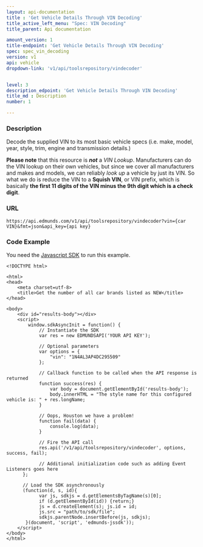 ```yaml
---
layout: api-documentation
title : 'Get Vehicle Details Through VIN Decoding'
title_active_left_menu: "Spec: VIN Decoding"
title_parent: Api documentation

amount_version: 1
title-endpoint: 'Get Vehicle Details Through VIN Decoding'
spec: spec_vin_decoding
version: v1
api: vehicle
dropdown-link: 'v1/api/toolsrepository/vindecoder'


level: 3
description_edpoint: 'Get Vehicle Details Through VIN Decoding'
title_md : Description
number: 1

---
```


### Description

Decode the supplied VIN to its most basic vehicle specs (i.e. make, model, year, style, trim, engine and transmission details.)

**Please note** that this resource is ***not*** a *VIN Lookup*. Manufacturers can do the VIN lookup on their own vehicles, but since we cover all manufacturers and makes and models, we can reliably *look up* a vehicle by just its VIN. So what we do is reduce the VIN to a **Squish VIN**, or VIN prefix, which is basically **the first 11 digits of the VIN minus the 9th digit which is a check digit**.

### URL

	https://api.edmunds.com/v1/api/toolsrepository/vindecoder?vin={car VIN}&fmt=json&api_key={api key}
	
### Code Example

You need the [Javascript SDK](https://github.com/EdmundsAPI/edmunds-javascript-sdk) to run this example.

	<!DOCTYPE html>

	<html>
	<head>
		<meta charset=utf-8>
		<title>Get the number of all car brands listed as NEW</title>
	</head>

	<body>
		<div id="results-body"></div>
		<script>
		  	window.sdkAsyncInit = function() {
		    	// Instantiate the SDK
				var res = new EDMUNDSAPI('YOUR API KEY');

				// Optional parameters
				var options = {
					"vin": "1N4AL3AP4DC295509"
				};

				// Callback function to be called when the API response is returned
				function success(res) {
					var body = document.getElementById('results-body');
					body.innerHTML = "The style name for this configured vehicle is: " + res.longName;
				}

				// Oops, Houston we have a problem!
				function fail(data) {
					console.log(data);
				}

				// Fire the API call
				res.api('/v1/api/toolsrepository/vindecoder', options, success, fail);

			    // Additional initialization code such as adding Event Listeners goes here
		  };

		  // Load the SDK asynchronously
		  (function(d, s, id){
		     	var js, sdkjs = d.getElementsByTagName(s)[0];
		     	if (d.getElementById(id)) {return;}
		     	js = d.createElement(s); js.id = id;
		     	js.src = "path/to/sdk/file";
		     	sdkjs.parentNode.insertBefore(js, sdkjs);
		   }(document, 'script', 'edmunds-jssdk'));
		</script>
	</body>
	</html>